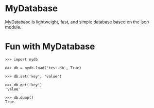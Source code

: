 # MyDatabase
MyDatabase is lightweight, fast, and simple database based on the json module.
# Fun with MyDatabase

```
>>> import mydb

>>> db = mydb.load('test.db', True)

>>> db.set('key', 'value')

>>> db.get('key')
'value'

>>> db.dump()
True
```

